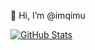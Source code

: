 👋 Hi, I’m @imqimu

[![GitHub Stats](https://github-readme-stats.vercel.app/api?username=imqimu&show_icons=true&hide=contribs,prs&include_all_commits=true&bg_color=30,fcb590,e46454&title_color=fff&text_color=fff&icon_color=fff)](https://github.com/imqimu)
